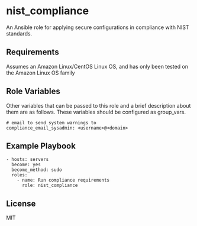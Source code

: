 nist_compliance
========

An Ansible role for applying secure configurations in compliance with NIST standards.

Requirements
------------

Assumes an Amazon Linux/CentOS Linux OS, and has only been tested on the Amazon Linux OS family

Role Variables
--------------

Other variables that can be passed to this role and a brief description about
them are as follows. These variables should be configured as group_vars.

    # email to send system warnings to
    compliance_email_sysadmin: <username>@<domain>

Example Playbook
----------------

    - hosts: servers
      become: yes
      become_method: sudo
      roles:
        - name: Run compliance requirements
          role: nist_compliance

License
-------

MIT

